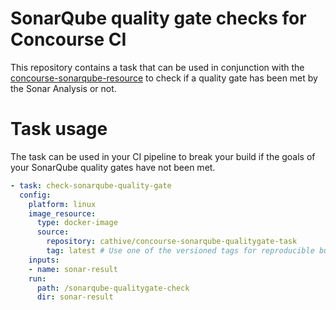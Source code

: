 # SonarQube quality gate checks for Concourse CI

This repository contains a task that can be used in conjunction with the [concourse-sonarqube-resource](https://github.com/cathive/concourse-sonarqube-resource) to check if a quality gate has been met by the Sonar Analysis or not.

# Task usage
The task can be used in your CI pipeline to break your build if the goals
of your SonarQube quality gates have not been met.

```yaml
- task: check-sonarqube-quality-gate
  config:
    platform: linux
    image_resource:
      type: docker-image
      source:
        repository: cathive/concourse-sonarqube-qualitygate-task
        tag: latest # Use one of the versioned tags for reproducible builds!
    inputs:
    - name: sonar-result
    run:
      path: /sonarqube-qualitygate-check
      dir: sonar-result
```
